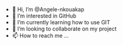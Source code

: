 - 👋 Hi, I’m @Angele-nkouakap
- 👀 I’m interested in GitHub
- 🌱 I’m currently learning how to use GIT
- 💞️ I’m looking to collaborate on my project
- 📫 How to reach me ...

<!---
Angele-nkouakap/Angele-nkouakap is a ✨ special ✨ repository because its `README.md` (this file) appears on your GitHub profile.
You can click the Preview link to take a look at your changes.
--->
